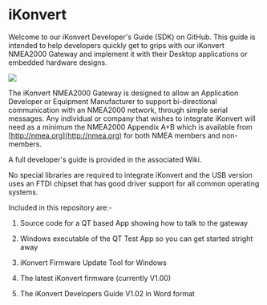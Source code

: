 # iKonvert

Welcome to our iKonvert Developer's Guide (SDK) on GitHub. This guide is intended to help developers quickly get to grips with our iKonvert NMEA2000 Gateway and implement it with their Desktop applications or embedded hardware designs. 

<img src="https://github.com/digitalyacht/iKonvert/blob/master/Images/iKonvert_USB_Hi_Res.jpg">

The iKonvert NMEA2000 Gateway is designed to allow an Application Developer or Equipment Manufacturer to support bi-directional communication with an NMEA2000 network, through simple serial messages. Any individual or company that wishes to integrate iKonvert will need as a minimum the NMEA2000 Appendix A+B which is available from [http://nmea.org](http://nmea.org) for both NMEA members and non-members.

A full developer's guide is provided in the associated Wiki.

No special libraries are required to integrate iKonvert and the USB version uses an FTDI chipset that has good driver support for all common operating systems.

Included in this repository are:-

1.  Source code for a QT based App showing how to talk to the gateway

2.  Windows executable of the QT Test App so you can get started stright away

3.  iKonvert Firmware Update Tool for Windows

4.  The latest iKonvert firmware (currently V1.00)

5.  The iKonvert Developers Guide V1.02 in Word format

